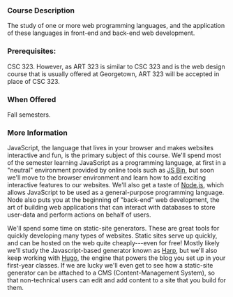 ### Course Description

The study of one or more web programming languages, and the application of 
these languages in front-end and back-end web development.

### Prerequisites:

CSC 323.  However, as ART 323 is similar to CSC 323 and is the web design 
course that is usually offered at Georgetown, ART 323 will be accepted in 
place of CSC 323.

### When Offered

Fall semesters.

### More Information

JavaScript, the language that lives in your browser and makes websites interactive
and fun, is the primary subject of this course.  We'll spend most of the semester
learning JavaScript as a programming language, at first in a "neutral" environment
provided by online tools such as [JS Bin](https://jsbin.com/), but soon we'll move
to the browser environment and learn how to add exciting interactive features to
our websites.  We'll also get a taste of [Node.js](https://nodejs.org/en/), which
allows JavaScript to be used as a general-purpose programming language.  Node also
puts you at the beginning of "back-end" web development, the art of building web applications
that can interact with databases to store user-data and perform actions on behalf of
users.

We'll spend some time on static-site generators.  These are great tools for quickly
developing many types of websites.  Static sites serve up quickly, and can be hosted
on the web quite cheaply---even for free!  Mostly likely we'll study the
Javascript-based generator known as [Harp](https://harpjs.com/), but we'll also
keep working with [Hugo](https://gohugo.io/), the engine that powers the
blog you set up in your first-year classes.  If we are lucky
we'll even get to see how a static-site generator can be attached to a
CMS (Content-Management System), so that non-technical users can edit and add content
to a site that you build for them.